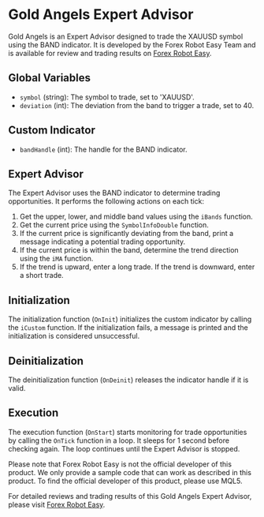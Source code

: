 # Gold Angels Expert Advisor

Gold Angels is an Expert Advisor designed to trade the XAUUSD symbol using the BAND indicator. It is developed by the Forex Robot Easy Team and is available for review and trading results on [Forex Robot Easy](https://forexroboteasy.com/forex-robot-review/forex-gold-angel-ea-review-profit-generating-with-band-indicator/).

## Global Variables

- `symbol` (string): The symbol to trade, set to 'XAUUSD'.
- `deviation` (int): The deviation from the band to trigger a trade, set to 40.

## Custom Indicator

- `bandHandle` (int): The handle for the BAND indicator.

## Expert Advisor

The Expert Advisor uses the BAND indicator to determine trading opportunities. It performs the following actions on each tick:

1. Get the upper, lower, and middle band values using the `iBands` function.
2. Get the current price using the `SymbolInfoDouble` function.
3. If the current price is significantly deviating from the band, print a message indicating a potential trading opportunity.
4. If the current price is within the band, determine the trend direction using the `iMA` function.
5. If the trend is upward, enter a long trade. If the trend is downward, enter a short trade.

## Initialization

The initialization function (`OnInit`) initializes the custom indicator by calling the `iCustom` function. If the initialization fails, a message is printed and the initialization is considered unsuccessful.

## Deinitialization

The deinitialization function (`OnDeinit`) releases the indicator handle if it is valid.

## Execution

The execution function (`OnStart`) starts monitoring for trade opportunities by calling the `OnTick` function in a loop. It sleeps for 1 second before checking again. The loop continues until the Expert Advisor is stopped.

Please note that Forex Robot Easy is not the official developer of this product. We only provide a sample code that can work as described in this product. To find the official developer of this product, please use MQL5.

For detailed reviews and trading results of this Gold Angels Expert Advisor, please visit [Forex Robot Easy](https://forexroboteasy.com/forex-robot-review/forex-gold-angel-ea-review-profit-generating-with-band-indicator/).
